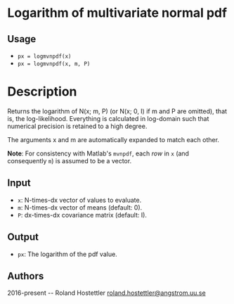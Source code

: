 # Logarithm of multivariate normal pdf
## Usage
* `px = logmvnpdf(x)`
* `px = logmvnpdf(x, m, P)`
 
# Description
Returns the logarithm of N(x; m, P) (or N(x; 0, I) if m and P are 
omitted), that is, the log-likelihood. Everything is calculated in
log-domain such that numerical precision is retained to a high degree.
 
The arguments x and m are automatically expanded to match each other.
 
**Note**: For consistency with Matlab's `mvnpdf`, each *row* in `x` (and
consequently `m`) is assumed to be a vector.
 
## Input
* `x`: N-times-dx vector of values to evaluate.
* `m`: N-times-dx vector of means (default: 0).
* `P`: dx-times-dx covariance matrix (default: I).
 
## Output
* `px`: The logarithm of the pdf value.
 
## Authors
2016-present -- Roland Hostettler <roland.hostettler@angstrom.uu.se>
